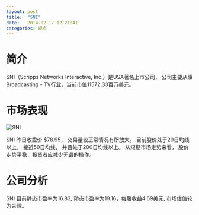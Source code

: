 ```yaml
---
layout: post
title:  "SNI"
date:   2014-02-17 12:21:41
categories: 观点
---
```


# 简介
SNI（Scripps Networks Interactive, Inc.）是USA著名上市公司，
公司主要从事Broadcasting - TV行业，当前市值11572.33百万美元。

# 市场表现

![SNI](http://finviz.com/chart.ashx?t=SNI&ty=c&ta=1&p=d&s=l)

SNI 昨日收盘价 $78.95，
交易量较正常情况有所放大。
目前股价处于20日均线以上，
接近50日均线，
并且处于200日均线以上。
从短期市场走势来看，
股价走势平稳，投资者应减少无谓的操作。

# 公司分析
SNI 目前静态市盈率为16.83, 动态市盈率为19.16，每股收益4.69美元,
市场估值较为合理。
